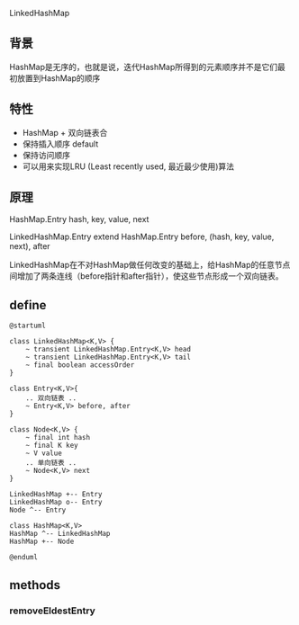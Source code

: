 LinkedHashMap

## 背景
HashMap是无序的，也就是说，迭代HashMap所得到的元素顺序并不是它们最初放置到HashMap的顺序

## 特性
* HashMap + 双向链表合
* 保持插入顺序 default
* 保持访问顺序
* 可以用来实现LRU (Least recently used, 最近最少使用)算法

## 原理
HashMap.Entry
hash, key, value, next

LinkedHashMap.Entry extend HashMap.Entry
before, (hash, key, value, next), after

LinkedHashMap在不对HashMap做任何改变的基础上，给HashMap的任意节点间增加了两条连线（before指针和after指针），使这些节点形成一个双向链表。


## define

```plantuml
@startuml

class LinkedHashMap<K,V> {
    ~ transient LinkedHashMap.Entry<K,V> head
    ~ transient LinkedHashMap.Entry<K,V> tail
    ~ final boolean accessOrder
}

class Entry<K,V>{
    .. 双向链表 ..
    ~ Entry<K,V> before, after
}

class Node<K,V> {
    ~ final int hash
    ~ final K key
    ~ V value
    .. 单向链表 ..
    ~ Node<K,V> next
}

LinkedHashMap +-- Entry
LinkedHashMap o-- Entry
Node ^-- Entry

class HashMap<K,V>
HashMap ^-- LinkedHashMap
HashMap +-- Node

@enduml
```

## methods

### removeEldestEntry